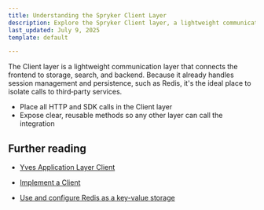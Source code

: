 ```yaml
---
title: Understanding the Spryker Client Layer
description: Explore the Spryker Client layer, a lightweight communication layer connecting the front end to storage, search, and the Zed back end. Learn how it handles persistence, session management, and integrates third-party services effectively.
last_updated: July 9, 2025
template: default

---
```


The Client layer is a lightweight communication layer that connects the frontend to storage, search, and backend. Because it already handles session management and persistence, such as Redis, it's the ideal place to isolate calls to third‑party services.

- Place all HTTP and SDK calls in the Client layer
- Expose clear, reusable methods so any other layer can call the integration

## Further reading

- [Yves Application Layer Client](/docs/dg/dev/backend-development/client/client)  

- [Implement a Client](/docs/dg/dev/backend-development/client/implement-a-client)  

- [Use and configure Redis as a key-value storage](/docs/dg/dev/backend-development/client/use-and-configure-redis-as-a-key-value-storage)  


